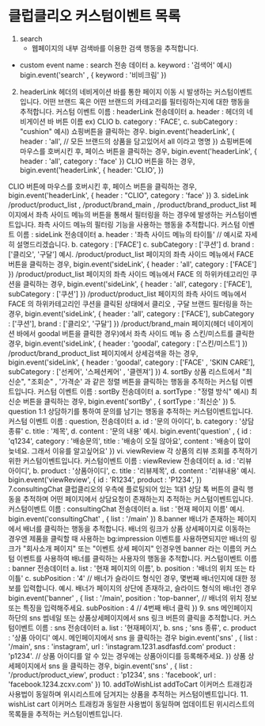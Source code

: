 # 클럽클리오 커스텀이벤트 목록
1. search
    * 웹페이지의 내부 검색바를 이용한 검색 행동을 추적합니다.
* custom event name : search
 전송 데이터
 a. keyword : '검색어'
 예시) bigin.event('search' , {
 keyword : '비비크림' })
2. headerLink
헤더의 네비게이션 바를 통한 페이지 이동 시 발생하는 커스텀이벤트입니다.
어떤 브랜드 혹은 어떤 브랜드의 카테고리를 필터링하는지에 대한 행동을 추적합니다.
커스텀 이벤트 이름 : headerLink 전송데이터
a. header : 헤더의 네비게이션 바 버튼 이름 ex) CLIO
b. category : 'FACE',
c. subCategory : "cushion"
예시)
쇼핑버튼을 클릭하는 경우. bigin.event('headerLink', {
header : 'all', // 모든 브랜드의 상품을 담고있어서 all 이라고 명명 })
쇼핑버튼에 마우스를 호버시킨 후, 페이스 버튼을 클릭하는 경우, bigin.event('headerLink', {
header : 'all',
category : 'face' })
CLIO 버튼을 하는 경우, bigin.event('headerLink', {
header: 'CLIO', })
    
 CLIO 버튼에 마우스를 호버시킨 후, 페이스 버튼을 클릭하는 경우, bigin.event('headerLink', {
header : "CLIO",
category : 'face' })
3. sideLink
/product/product_list , /product/brand_main , /product/brand_product_list 페이지에서 좌측 사이드 메뉴의 버튼을 통해서 필터링을 하는 경우에 발생하는 커스텀이벤트입니다. 좌측 사이드 메뉴의 필터링 기능을 사용하는 행동을 추적합니다.
커스텀 이벤트 이름 : sideLink 전송데이터
a. header : '좌측 사이드 메뉴의 타이틀' // 예시로 자세히 설명드리겠습니다.
b. category : ['FACE']
c. subCategory : ['쿠션']
d. brand : ['클리오', '구달']
예시.
/product/product_list 페이지의 좌측 사이드 메뉴에서 FACE 버튼을 클릭하는 경우,
bigin.event('sideLink', {
header : 'all',
category : ['FACE'] })
/product/product_list 페이지의 좌측 사이드 메뉴에서 FACE 의 하위카테고리인 쿠션을 클릭하는 경우, bigin.event('sideLink', {
header : 'all', category : ['FACE'], subCategory : ['쿠션']
})
/product/product_list 페이지의 좌측 사이드 메뉴에서 FACE 의 하위카테고리인 쿠션을 클릭된 상태에서 클리오 , 구달 브랜드 필터링을 하는 경우, bigin.event('sideLink', {
header : 'all',
category : ['FACE'], subCategory : ['쿠션'], brand : ['클리오', '구달']
})
/product/brand_main 페이지(헤더 네이게이션 바에서 goodal 버튼을 클릭한 경우)에서 좌측 사이드 메뉴 중 스킨/미스트를 클릭한 경우,
 bigin.event('sideLink', { header : 'goodal',
category : ['스킨/미스트'] })
/product/brand_product_list 페이지에서 상세검색을 하는 경우, bigin.event('sideLink', {
header : 'goodal',
category : ['FACE' , 'SKIN CARE'], subCategory : ['선케어', '스페션케어' , '클렌져']
})
4. sortBy
상품 리스트에서 "최신순", "조회순" , '가격순' 과 같은 정렬 버튼을 클릭하는 행동을 추적하는 커스텀 이벤트입니다.
커스텀 이벤트 이름 : sortBy 전송데이터
a. sortType : "정렬 방식"
예시)
최신순 버튼을 클릭하는 경우, bigin.event('sortBy' , {
sortType : '최신순' })
5. question
1:1 상담하기를 통하여 문의를 남기는 행동을 추적하는 커스텀이벤트입니다.
커스텀 이벤트 이름 : question, 전송데이터
a. id : '문의 아이디',
b. category : '상담 종류'
c. title : '제목',
d. content : '문의 내용'
예시. bigin.event('question' , {
id : 'q1234',
category : '배송문의',
title : '배송이 오질 않아요',
content : '배송이 많이 늦네요. 그래서 이유를 알고싶어요'
 })
vi. viewReview
각 상품의 리뷰 조회를 추적하기 위한 커스텀이벤트입니다.
커스텀이벤트 이름 : viewReview 전송데이터
a. id : '리뷰 아이디',
b. product : '상품아이디',
c. title : '리뷰제목',
d. content : '리뷰내용'
예시. bigin.event('viewReview', {
id : 'R1234',
product : 'P1234', })
7.consultingChat
클럽클리오의 우측에 플로팅되어 있는 1대1 상담 톡 버튼의 클릭 행동을 추적하며 어떤 페이지에서 상담요청이 존재하는지 추적하는 커스텀이벤트입니다.
커스텀이벤트 이름 : consultingChat 전송데이터
a. list : '현재 페이지 이름'
예시. bigin.event('consultingChat' , {
list : '/main' })
8.banner
배너가 존재하는 페이지에서 배너를 클릭하는 행동을 추적합니다.
배너의 링크가 상품 상세페이지로 이동하는 경우엔
제품을 클릭할 때 사용하는 bg:impression 이벤트를 사용하면되지만
배너의 링크가 "회사소개 페이지" 또는 "이벤트 상세 페이지" 인경우엔
banner 라는 이름의 커스텀 이벤트를 사용하여 배너를 클릭하는 사용자의 행동을 추적합니다.
커스텀이벤트 이름 : banner 전송데이터
a. list : '현재 페이지의 이름',
b. position : '배너의 위치 또는 타이틀'
 c. subPosition : '4' // 배너가 슬라이드 형식인 경우, 몇번째 배너인지에 대한 정보를 입력합니다.
예시.
배너가 페이지의 상단에 존재하고, 슬라이드 형식의 배너인 경우 bigin.event('banner' , {
list : '/main',
position : 'top-banner', // 배너의 위치 정보 또는 특징을 입력해주세요. subPosition : 4 // 4번째 배너 클릭
})
9. sns
메인페이지 하단의 sns 썸네일 또는 상품상세페이지에서 sns 링크 버튼의 클릭을 추적합니다.
커스텀이벤트 이름 : sns 전송데이터
a. list : '현재페이지',
b. sns ; 'sns 종류',
c. product : '상품 아이디'
예시.
메인페이지에서 sns 을 클릭하는 경우 bigin.event('sns' , {
list : '/main',
sns : 'instagram',
url : 'instagram.1231.asdfasfd.com'
product : 'p1234'. // 상품 아이디를 알 수 있는 경우에는 상품아이디를 등록해주세요.
})
상품 상세페이지에서 sns 을 클릭하는 경우, bigin.event('sns' , {
list : '/product/product_view', product : 'p1234',
sns : 'facebook',
url : 'facebook.1234.zcxv.com'
})
10. addToWishList
addToCart 이커머스 트래킹과 사용법이 동일하며 위시리스트에 담겨지는 상품을 추적하는 커스텀이벤트입니다.
11. wishList
cart 이커머스 트래킹과 동일한 사용법이 동일하며
업데이트된 위시리스트의 목록들을 추적하는 커스텀이벤트입니다.
